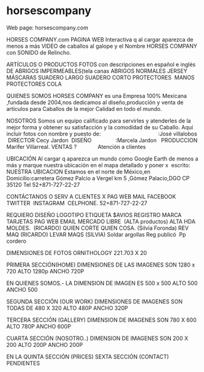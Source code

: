 # horsescompany
Web page: horsescompany.com

HORSES COMPANY.com
PAGINA WEB
Interactiva q al cargar aparezca de menos a más VIDEO de caballos al galope y el Nombre HORSES COMPANY con SONIDO de Relincho.


ARTÍCULOS O PRODUCTOS
FOTOS con descripciones en español e inglés DE
ABRIGOS IMPERMEABLES(tela canas
ABRIGOS NORMALES
JERSEY
MÁSCARAS
SUADERO LARGO
SUADERO CORTO
PROTECTORES  MANOS
PROTECTORES COLA

QUIENES SOMOS
HORSES COMPANY es una Empresa 100% Mexicana ,fundada desde 2004,nos dedicamos al diseño,producción y venta de artículos para Caballos de la mejor Calidad en todo el mundo.

NOSOTROS
Somos un equipo calificado para servirles y atenderles de la mejor forma y obtener su satisfacción y la comodidad de su Caballo.
Aquí incluir fotos con nombre y puesto de:                                      :José villalobos  DIRECTOR
Cecy Jardon  DISEÑO                :Marcela Jardon   PRODUCCION
Marifer Villarreal. VENTAS
?              Atención a clientes

UBICACIÓN
Al cargar q aparezca un mundo como Google Earth de menos a más y marque nuestra ubicación en el mapa detallado y poner x  escrito:
NUESTRA UBICACION
Estamos en el norte de México,en 
Domicilio:carretera Gómez Palcio a Vergel km 5 ,Gómez Palacio,DGO
CP 35120
Tel 52+871-727-22-27

CONTÁCTANOS O SERV A CLIENTES
X PAG WEB
MAIL
FACEBOOK
TWITTER 
INSTAGRAM 
CELPHONE. 52+871-727-22-27

REQUIERO
DISEÑO LOGOTIPO
ETIQUETA
$AVIOS
REGISTRO MARCA
TARJETAS
PAG WEB
EMAIL
MERCADO LIBRE  (ALTA productos)
ALTA HDA
MOLDES.  (RICARDO)
QUIEN CORTE
QUIEN COSA. (Silvia Foronda)
REV MAQ (RICARDO)
LEVAR MAQS (SILVIA)
Soldar argollas
Reg publicó 
Pp cordero

DIMENSIONES DE FOTOS
ORNITHOLOGY 221.703 X 20

PRIMERA SECCIÓN(HOME)
DIMENSIONES DE LAS IMAGENES SON 1280 x 720 ALTO 1280p ANCHO 720P

EN QUIENES SOMOS.- LA DIMENSION DE IMAGEN ES 500 x 500 ALTO 500 ANCHO 500

SEGUNDA SECCIÓN (OUR WORK)
DIMENSIONES DE IMAGENES SON TODAS DE 480 X 320 ALTO 480P ANCHO 320P

TERCERA SECCIÓN (GALLERY)
DIMENSION DE IMAGENES SON 780 X 600 ALTO 780P ANCHO 600P

CUARTA SECCIÓN (NOSOTRO..)
DIMENSION DE IMAGENES SON 200 X 200 ALTO 200P ANCHO 200P

EN LA QUINTA SECCIÓN (PRICES) SEXTA  SECCIÓN (CONTACT) PENDIENTES

